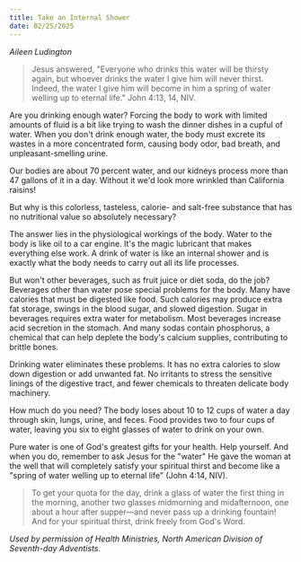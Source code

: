 ```yaml
---
title: Take an Internal Shower
date: 02/25/2025
---
```


_Aileen Ludington_

> <p></p>
> Jesus answered, "Everyone who drinks this water will be thirsty again, but whoever drinks the water I give him will never thirst. Indeed, the water I give him will become in him a spring of water welling up to eternal life." John 4:13, 14, NIV.

Are you drinking enough water? Forcing the body to work with limited amounts of fluid is a bit like trying to wash the dinner dishes in a cupful of water. When you don't drink enough water, the body must excrete its wastes in a more concentrated form, causing body odor, bad breath, and unpleasant-smelling urine.

Our bodies are about 70 percent water, and our kidneys process more than 47 gallons of it in a day. Without it we'd look more wrinkled than California raisins!

But why is this colorless, tasteless, calorie- and salt-free substance that has no nutritional value so absolutely necessary?

The answer lies in the physiological workings of the body. Water to the body is like oil to a car engine. It's the magic lubricant that makes everything else work. A drink of water is like an internal shower and is exactly what the body needs to carry out all its life processes.

But won't other beverages, such as fruit juice or diet soda, do the job? Beverages other than water pose special problems for the body. Many have calories that must be digested like food. Such calories may produce extra fat storage, swings in the blood sugar, and slowed digestion. Sugar in beverages requires extra water for metabolism. Most beverages increase acid secretion in the stomach. And many sodas contain phosphorus, a chemical that can help deplete the body's calcium supplies, contributing to brittle bones.

Drinking water eliminates these problems. It has no extra calories to slow down digestion or add unwanted fat. No irritants to stress the sensitive linings of the digestive tract, and fewer chemicals to threaten delicate body machinery.

How much do you need? The body loses about 10 to 12 cups of water a day through skin, lungs, urine, and feces. Food provides two to four cups of water, leaving you six to eight glasses of water to drink on your own.

Pure water is one of God's greatest gifts for your health. Help yourself. And when you do, remember to ask Jesus for the "water" He gave the woman at the well that will completely satisfy your spiritual thirst and become like a "spring of water welling up to eternal life" (John 4:14, NIV).

> <callout></callout>
> To get your quota for the day, drink a glass of water the first thing in the morning, another two glasses midmorning and midafternoon, one about a hour after supper—and never pass up a drinking fountain! And for your spiritual thirst, drink freely from God's Word.

_Used by permission of Health Ministries, North American Division of Seventh-day Adventists._